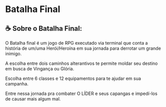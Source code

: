 # Batalha Final


## ☕ Sobre o Batalha Final:

O Batalha final é um jogo de RPG executado via terminal que conta a história de um/uma Herói/Heroína em sua jornada para derrotar um grande inimigo.

A escolha entre dois caminhos alterantivos te permite moldar seu destino em busca de Vingança ou Glória.

Escolha entre 6 classes e 12 equipamentos para te ajudar em sua campanha.

Entre nessa jornada pra combater O LÍDER e seus capangas e impedí-los de causar mais algum mal.
